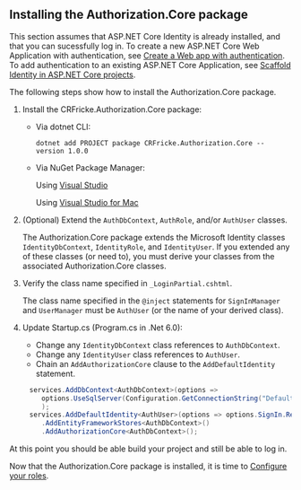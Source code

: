 ## Installing the Authorization.Core package

This section assumes that ASP.NET Core Identity is already installed, and that you can sucessfully 
log in. To create a new ASP.NET Core Web Application with authentication, see 
[Create a Web app with authentication](https://docs.microsoft.com/en-gb/aspnet/core/security/authentication/identity?view=aspnetcore-6.0&tabs=visual-studio#create-a-web-app-with-authentication).
To add authentication to an existing ASP.NET Core Application, see 
[Scaffold Identity in ASP.NET Core projects](https://docs.microsoft.com/en-gb/aspnet/core/security/authentication/scaffold-identity?view=aspnetcore-6.0&tabs=visual-studio#scaffold-identity-into-a-razor-project-without-existing-authorization).

The following steps show how to install the Authorization.Core package.

1.  Install the CRFricke.Authorization.Core package:

    - Via dotnet CLI:

        `dotnet add PROJECT package CRFricke.Authorization.Core --version 1.0.0`

    - Via NuGet Package Manager:

        Using [Visual Studio](https://docs.microsoft.com/en-us/nuget/consume-packages/install-use-packages-visual-studio#find-and-install-a-package)

        Using [Visual Studio for Mac](https://docs.microsoft.com/en-us/visualstudio/mac/nuget-walkthrough?toc=%2Fnuget%2Ftoc.json&view=vsmac-2019#find-and-install-a-package)

2.  (Optional) Extend the `AuthDbContext`, `AuthRole`, and/or `AuthUser` classes.

     The Authorization.Core package extends the Microsoft Identity classes `IdentityDbContext`, 
     `IdentityRole`, and `IdentityUser`. If you extended any of these classes (or need to), 
     you must derive your classes from the associated Authorization.Core classes.

3.  Verify the class name specified in `_LoginPartial.cshtml`.

    The class name specified in the `@inject` statements for `SignInManager` and `UserManager` 
    must be `AuthUser` (or the name of your derived class).

4.  Update Startup.cs (Program.cs in \.Net 6.0):

    - Change any `IdentityDbContext` class references to `AuthDbContext`.
    - Change any `IdentityUser` class references to `AuthUser`.
    - Chain an `AddAuthorizationCore` clause to the `AddDefaultIdentity` statement.

```csharp
     services.AddDbContext<AuthDbContext>(options =>
        options.UseSqlServer(Configuration.GetConnectionString("DefaultConnection"))
        );
     services.AddDefaultIdentity<AuthUser>(options => options.SignIn.RequireConfirmedAccount = true)
        .AddEntityFrameworkStores<AuthDbContext>()
        .AddAuthorizationCore<AuthDbContext>();
``` 

At this point you should be able build your project and still be able to log in.

Now that the Authorization.Core package is installed, it is time to 
[Configure your roles](Configure-Roles.md).
